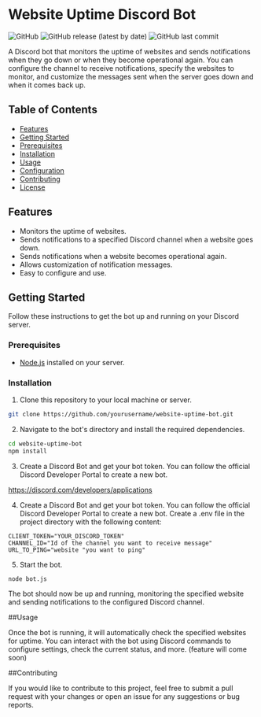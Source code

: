 # Website Uptime Discord Bot

![GitHub](https://img.shields.io/github/license/6im0n/Status-Bot-Discord-Bot)
![GitHub release (latest by date)](https://img.shields.io/github/v/release/6im0n/Status-Bot-Discord-Bot)
![GitHub last commit](https://img.shields.io/github/last-commit/6im0n/Status-Bot-Discord-Bot)

A Discord bot that monitors the uptime of websites and sends notifications when they go down or when they become operational again. You can configure the channel to receive notifications, specify the websites to monitor, and customize the messages sent when the server goes down and when it comes back up.

## Table of Contents

- [Features](#features)
- [Getting Started](#getting-started)
- [Prerequisites](#prerequisites)
- [Installation](#installation)
- [Usage](#usage)
- [Configuration](#configuration)
- [Contributing](#contributing)
- [License](#license)

## Features

- Monitors the uptime of websites.
- Sends notifications to a specified Discord channel when a website goes down.
- Sends notifications when a website becomes operational again.
- Allows customization of notification messages.
- Easy to configure and use.

## Getting Started

Follow these instructions to get the bot up and running on your Discord server.

### Prerequisites

- [Node.js](https://nodejs.org/) installed on your server.

### Installation

1. Clone this repository to your local machine or server.

```bash
git clone https://github.com/yourusername/website-uptime-bot.git
```

2. Navigate to the bot's directory and install the required dependencies.
   
```bash
cd website-uptime-bot
npm install
```

3. Create a Discord Bot and get your bot token. You can follow the official Discord Developer Portal to create a new bot.

https://discord.com/developers/applications

4. Create a Discord Bot and get your bot token. You can follow the official Discord Developer Portal to create a new bot.
Create a .env file in the project directory with the following content:
```
CLIENT_TOKEN="YOUR_DISCORD_TOKEN"
CHANNEL_ID="Id of the channel you want to receive message"
URL_TO_PING="website "you want to ping"
````

5. Start the bot.
   
```bash
node bot.js
```
The bot should now be up and running, monitoring the specified website and sending notifications to the configured Discord channel.

##Usage

Once the bot is running, it will automatically check the specified websites for uptime. You can interact with the bot using Discord commands to configure settings, check the current status, and more.
(feature will come soon)

##Contributing

If you would like to contribute to this project, feel free to submit a pull request with your changes or open an issue for any suggestions or bug reports.


